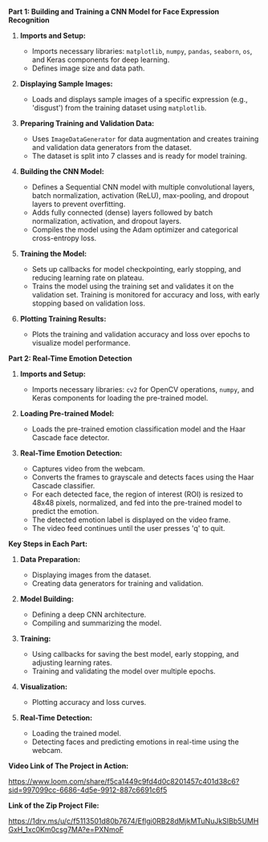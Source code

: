 **Part 1: Building and Training a CNN Model for Face Expression Recognition**

1. **Imports and Setup:**
   - Imports necessary libraries: `matplotlib`, `numpy`, `pandas`, `seaborn`, `os`, and Keras components for deep learning.
   - Defines image size and data path. 

2. **Displaying Sample Images:**
   - Loads and displays sample images of a specific expression (e.g., 'disgust') from the training dataset using `matplotlib`.

3. **Preparing Training and Validation Data:**
   - Uses `ImageDataGenerator` for data augmentation and creates training and validation data generators from the dataset.
   - The dataset is split into 7 classes and is ready for model training.

4. **Building the CNN Model:**
   - Defines a Sequential CNN model with multiple convolutional layers, batch normalization, activation (ReLU), max-pooling, and dropout layers to prevent overfitting.
   - Adds fully connected (dense) layers followed by batch normalization, activation, and dropout layers.
   - Compiles the model using the Adam optimizer and categorical cross-entropy loss.

5. **Training the Model:**
   - Sets up callbacks for model checkpointing, early stopping, and reducing learning rate on plateau.
   - Trains the model using the training set and validates it on the validation set. Training is monitored for accuracy and loss, with early stopping based on validation loss.

6. **Plotting Training Results:**
   - Plots the training and validation accuracy and loss over epochs to visualize model performance.

**Part 2: Real-Time Emotion Detection**

1. **Imports and Setup:**
   - Imports necessary libraries: `cv2` for OpenCV operations, `numpy`, and Keras components for loading the pre-trained model.

2. **Loading Pre-trained Model:**
   - Loads the pre-trained emotion classification model and the Haar Cascade face detector.

3. **Real-Time Emotion Detection:**
   - Captures video from the webcam.
   - Converts the frames to grayscale and detects faces using the Haar Cascade classifier.
   - For each detected face, the region of interest (ROI) is resized to 48x48 pixels, normalized, and fed into the pre-trained model to predict the emotion.
   - The detected emotion label is displayed on the video frame.
   - The video feed continues until the user presses 'q' to quit.

**Key Steps in Each Part:**

1. **Data Preparation:**
   - Displaying images from the dataset.
   - Creating data generators for training and validation.

2. **Model Building:**
   - Defining a deep CNN architecture.
   - Compiling and summarizing the model.

3. **Training:**
   - Using callbacks for saving the best model, early stopping, and adjusting learning rates.
   - Training and validating the model over multiple epochs.

4. **Visualization:**
   - Plotting accuracy and loss curves.

5. **Real-Time Detection:**
   - Loading the trained model.
   - Detecting faces and predicting emotions in real-time using the webcam.


**Video Link of The Project in Action:**

https://www.loom.com/share/f5ca1449c9fd4d0c8201457c401d38c6?sid=997099cc-6686-4d5e-9912-887c6691c6f5


**Link of the Zip Project File:**

https://1drv.ms/u/c/f5113501d80b7674/Eflgi0RB28dMjkMTuNuJkSIBb5UMHGxH_1xc0Km0csg7MA?e=PXNmoF
